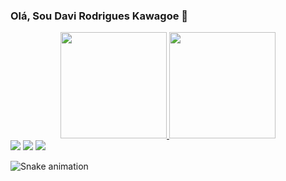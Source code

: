 ### Olá, Sou Davi Rodrigues Kawagoe 👋

<div align="center">
  <a href="https://github.com/RodriguesVDavi">
  <img height="170em" src="https://github-readme-stats.vercel.app/api?username=RodriguesVDavi&show_icons=true&theme=dracula&include_all_commits=true&count_private=true"/>
  <img height="170em" src="https://github-readme-stats.vercel.app/api/top-langs/?username=RodriguesVDavi&layout=compact&langs_count=7&theme=dracula"/>
</div>
  
  <div> 
   <a href="https://instagram.com/davi.v.rodrigues" target="_blank"><img src="https://img.shields.io/badge/-Instagram-%23E4405F?style=for-the-badge&logo=instagram&logoColor=white" target="_blank"></a>
 	 <a href = "mailto:rodrigues.v.davi@gmail.com"><img src="https://img.shields.io/badge/-Gmail-%23333?style=for-the-badge&logo=gmail&logoColor=white" target="_blank"></a>
  <a href="https://www.linkedin.com/in/davi-rodrigues-kawagoe-5247695a" target="_blank"><img src="https://img.shields.io/badge/-LinkedIn-%230077B5?style=for-the-badge&logo=linkedin&logoColor=white" target="_blank"></a> 
 
  ![Snake animation]()
 
</div>
